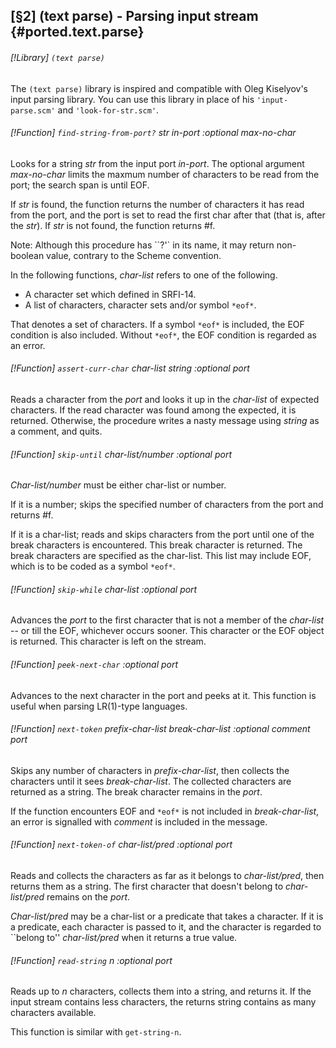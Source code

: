 [§2] (text parse) - Parsing input stream {#ported.text.parse}
-------------

###### [!Library] `(text parse)` 

The `(text parse)` library is inspired and compatible with Oleg
Kiselyov's input parsing library. You can use this library in place of his
`'input-parse.scm'` and `'look-for-str.scm'`.

###### [!Function] `find-string-from-port?`  _str_ _in-port_ _:optional_ _max-no-char_

Looks for a string _str_ from the input port _in-port_. The
optional argument _max-no-char_ limits the maxmum number of characters to be
read from the port; the search span is until EOF.

If _str_ is found, the function returns the number of characters it has read
from the port, and the port is set to read the first char after that (that is,
after the _str_). If _str_ is not found, the function returns #f.

Note: Although this procedure has ``?'` in its name, it may return
non-boolean value, contrary to the Scheme convention.


In the following functions, _char-list_ refers to one of the following.

- A character set which defined in SRFI-14.
- A list of characters, character sets and/or symbol `*eof*`.

That denotes a set of characters. If a symbol `*eof*` is included, the EOF
condition is also included.  Without `*eof*`, the EOF condition is regarded
as an error.

###### [!Function] `assert-curr-char`  _char-list_ _string_ _:optional_ _port_

Reads a character from the _port_ and looks it up in the
_char-list_ of expected characters. If the read character was found among
the expected, it is returned. Otherwise, the procedure writes a nasty message
using _string_ as a comment, and quits.


###### [!Function] `skip-until`  _char-list/number_ _:optional_ _port_

_Char-list/number_ must be either char-list or number.

If it is a number; skips the specified number of characters from the port and
returns #f.

If it is a char-list; reads and skips characters from the port until one of the
break characters is encountered. This break character is returned. The break
characters are specified as the char-list. This list may include EOF, which is
to be coded as a symbol `*eof*`.


###### [!Function] `skip-while`  _char-list_ _:optional_ _port_

Advances the _port_ to the first character that is not a member of the
_char-list_ -- or till the EOF, whichever occurs sooner. This character or
the EOF object is returned. This character is left on the stream.


###### [!Function] `peek-next-char`  _:optional_ _port_

Advances to the next character in the port and peeks at it. This function
is useful when parsing LR(1)-type languages.


###### [!Function] `next-token`  _prefix-char-list_ _break-char-list_ _:optional_ _comment_ _port_

Skips any number of characters in _prefix-char-list_, then collects the
characters until it sees _break-char-list_. The collected characters are
returned as a string. The break character remains in the _port_.

If the function encounters EOF and `*eof*` is not included in
_break-char-list_, an error is signalled with _comment_ is included in the
message.


###### [!Function] `next-token-of`  _char-list/pred_ _:optional_ _port_

Reads and collects the characters as far as it belongs to _char-list/pred_,
then returns them as a string. The first character that doesn't belong to
_char-list/pred_ remains on the _port_.

_Char-list/pred_ may be a char-list or a predicate that takes a character.
If it is a predicate, each character is passed to it, and the character is
regarded to \`\`belong to'' _char-list/pred_ when it returns a true value.


###### [!Function] `read-string`  _n_ _:optional_ _port_

Reads up to _n_ characters, collects them into a string, and returns
it. If the input stream contains less characters, the returns string contains
as many characters available.

This function is similar with `get-string-n`.


